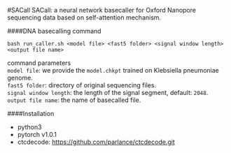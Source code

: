 #SACall
SACall: a neural network basecaller for Oxford Nanopore sequencing data based on self-attention mechanism.

####DNA basecalling command
```angular2
bash run_caller.sh <model file> <fast5 folder> <signal window length> <output file name>
```
command parameters  
`model file`: we provide the `model.chkpt` trained on Klebsiella pneumoniae genome.   
`fast5 folder`: directory of original sequencing files.   
`signal window length`: the length of the signal segment, default: `2048`.   
`output file name`: the name of basecalled file.  

####Installation
* python3  
* pytorch v1.0.1    
* ctcdecode: https://github.com/parlance/ctcdecode.git
